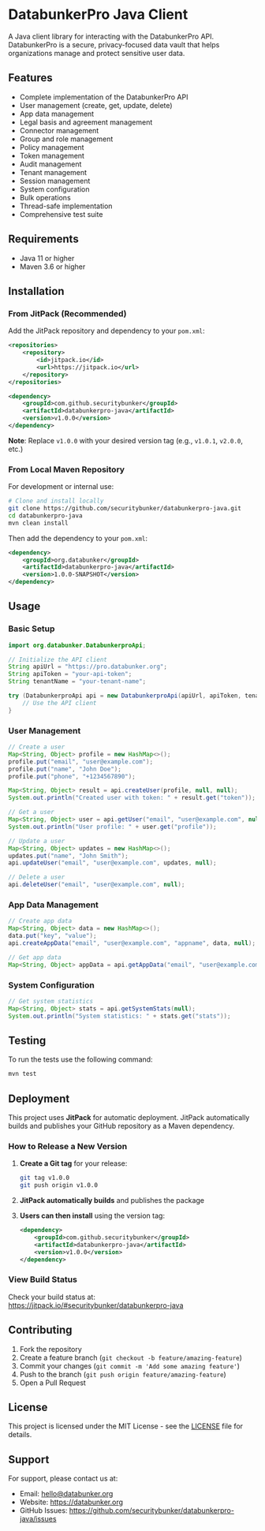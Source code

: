 # DatabunkerPro Java Client

A Java client library for interacting with the DatabunkerPro API. DatabunkerPro is a secure, privacy-focused data vault that helps organizations manage and protect sensitive user data.

## Features

- Complete implementation of the DatabunkerPro API
- User management (create, get, update, delete)
- App data management
- Legal basis and agreement management
- Connector management
- Group and role management
- Policy management
- Token management
- Audit management
- Tenant management
- Session management
- System configuration
- Bulk operations
- Thread-safe implementation
- Comprehensive test suite

## Requirements

- Java 11 or higher
- Maven 3.6 or higher

## Installation

### From JitPack (Recommended)

Add the JitPack repository and dependency to your `pom.xml`:

```xml
<repositories>
    <repository>
        <id>jitpack.io</id>
        <url>https://jitpack.io</url>
    </repository>
</repositories>

<dependency>
    <groupId>com.github.securitybunker</groupId>
    <artifactId>databunkerpro-java</artifactId>
    <version>v1.0.0</version>
</dependency>
```

**Note**: Replace `v1.0.0` with your desired version tag (e.g., `v1.0.1`, `v2.0.0`, etc.)

### From Local Maven Repository

For development or internal use:

```bash
# Clone and install locally
git clone https://github.com/securitybunker/databunkerpro-java.git
cd databunkerpro-java
mvn clean install
```

Then add the dependency to your `pom.xml`:

```xml
<dependency>
    <groupId>org.databunker</groupId>
    <artifactId>databunkerpro-java</artifactId>
    <version>1.0.0-SNAPSHOT</version>
</dependency>
```

## Usage

### Basic Setup

```java
import org.databunker.DatabunkerproApi;

// Initialize the API client
String apiUrl = "https://pro.databunker.org";
String apiToken = "your-api-token";
String tenantName = "your-tenant-name";

try (DatabunkerproApi api = new DatabunkerproApi(apiUrl, apiToken, tenantName)) {
    // Use the API client
}
```

### User Management

```java
// Create a user
Map<String, Object> profile = new HashMap<>();
profile.put("email", "user@example.com");
profile.put("name", "John Doe");
profile.put("phone", "+1234567890");

Map<String, Object> result = api.createUser(profile, null, null);
System.out.println("Created user with token: " + result.get("token"));

// Get a user
Map<String, Object> user = api.getUser("email", "user@example.com", null);
System.out.println("User profile: " + user.get("profile"));

// Update a user
Map<String, Object> updates = new HashMap<>();
updates.put("name", "John Smith");
api.updateUser("email", "user@example.com", updates, null);

// Delete a user
api.deleteUser("email", "user@example.com", null);
```

### App Data Management

```java
// Create app data
Map<String, Object> data = new HashMap<>();
data.put("key", "value");
api.createAppData("email", "user@example.com", "appname", data, null);

// Get app data
Map<String, Object> appData = api.getAppData("email", "user@example.com", "appname", null);
```

### System Configuration

```java
// Get system statistics
Map<String, Object> stats = api.getSystemStats(null);
System.out.println("System statistics: " + stats.get("stats"));
```


## Testing

To run the tests use the following command:

```bash
mvn test
```

## Deployment

This project uses **JitPack** for automatic deployment. JitPack automatically builds and publishes your GitHub repository as a Maven dependency.

### How to Release a New Version

1. **Create a Git tag** for your release:
   ```bash
   git tag v1.0.0
   git push origin v1.0.0
   ```

2. **JitPack automatically builds** and publishes the package

3. **Users can then install** using the version tag:
   ```xml
   <dependency>
       <groupId>com.github.securitybunker</groupId>
       <artifactId>databunkerpro-java</artifactId>
       <version>v1.0.0</version>
   </dependency>
   ```

### View Build Status

Check your build status at: https://jitpack.io/#securitybunker/databunkerpro-java

## Contributing

1. Fork the repository
2. Create a feature branch (`git checkout -b feature/amazing-feature`)
3. Commit your changes (`git commit -m 'Add some amazing feature'`)
4. Push to the branch (`git push origin feature/amazing-feature`)
5. Open a Pull Request

## License

This project is licensed under the MIT License - see the [LICENSE](LICENSE) file for details.

## Support

For support, please contact us at:
- Email: hello@databunker.org
- Website: https://databunker.org
- GitHub Issues: https://github.com/securitybunker/databunkerpro-java/issues
